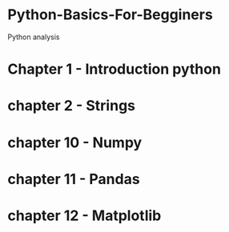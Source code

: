 # Python-Basics-For-Begginers
Python analysis
# Chapter 1 - Introduction python
# chapter 2 - Strings
# chapter 10 - Numpy
# chapter 11 - Pandas 
# chapter 12 - Matplotlib
